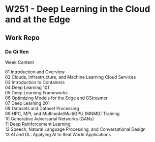 # W251 - Deep Learning in the Cloud and at the Edge

## Work Repo 

### Da Qi Ren
 

Week	Content

01	Introduction and Overview \
02	Clouds, Infrastructure, and Machine Learning Cloud Services \
03	Introduction to Containers \
04	Deep Learning 101 \
05	Deep Learning Frameworks \
06	Optimizing Models for the Edge and GStreamer \
07	Deep Learning 201 \
08	Datasets and Dataset Processing \
09	HPC, MPI, and Multinode/MultiGPU (MNMG) Training \
10	Generative Adversarial Networks (GANs) \
11	Deep Reinforcement Learning \
12	Speech, Natural Language Processing, and Conversational Design \
13	AI and DL: Applying AI to Real World Applications 

